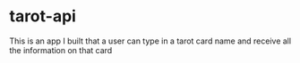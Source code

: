 # tarot-api
This is an app I built that a user can type in a tarot card name and receive all the information on that card
